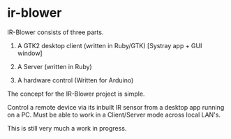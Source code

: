 ir-blower
=========

IR-Blower consists of three parts.

1) A GTK2 desktop client (written in Ruby/GTK) [Systray app + GUI window]

2) A Server (written in Ruby)

3) A hardware control (Written for Arduino)


The concept for the IR-Blower project is simple.

Control a remote device via its inbuilt IR sensor from a desktop app running on a PC.
Must be able to work in a Client/Server mode across local LAN's.

This is still very much a work in progress.

